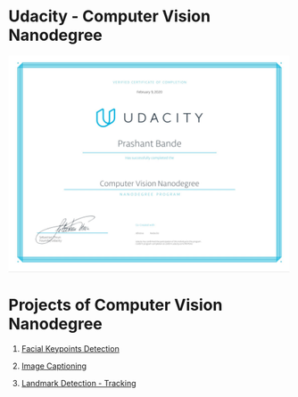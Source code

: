 # Udacity - Computer Vision Nanodegree

![CV](cv-nanodegree.jpg)

# Projects of Computer Vision Nanodegree

1. [Facial Keypoints Detection](https://github.com/udacity/P1_Facial_Keypoints)

2. [Image Captioning](https://github.com/udacity/CVND---Image-Captioning-Project)

3. [Landmark Detection - Tracking](https://github.com/udacity/CVND_Localization_Exercises/tree/master/Project_Landmark%20Detection)
